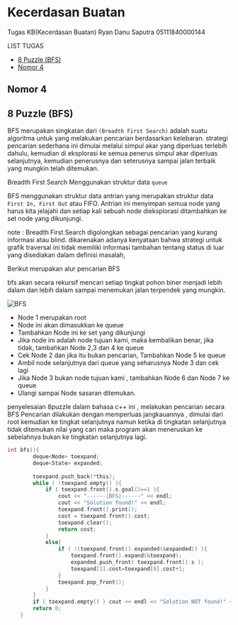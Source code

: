 # Kecerdasan Buatan
Tugas KB(Kecerdasan Buatan)
Ryan Danu Saputra 
05111840000144

LIST TUGAS
  - [8 Puzzle (BFS)](#8puzzle(bfs))
  - [Nomor 4](#nomor-4)
  
## Nomor 4 

## 8 Puzzle (BFS) 

  BFS merupakan singkatan dari `(Breadth First Search)` adalah suatu algoritma untuk yang melakukan pencarian berdasarkan kelebaran. strategi pencarian sederhana ini dimulai melalui simpul akar yang diperluas terlebih dahulu, kemudian di eksplorasi ke semua penerus simpul akar diperluas selanjutnya, kemudian penerusnya dan seterusnya sampai jalan terbaik yang mungkin telah ditemukan. 

Breadth First Search Menggunakan struktur data `queue` 

BFS menggunakan struktur data antrian yang merupakan struktur data `First In, First Out` atau FIFO. 
Antrian ini menyimpan semua node yang harus kita jelajahi dan setiap kali sebuah node dieksplorasi ditambahkan ke set node yang dikunjungi.

note : 
Breadth First Search digolongkan sebagai pencarian yang kurang informasi atau blind.
dikarenakan adanya kenyataan bahwa strategi untuk grafik traversal ini tidak memiliki informasi tambahan tentang status di luar yang disediakan dalam definisi masalah,

Berikut merupakan alur pencarian BFS

bfs akan secara rekursif mencari setiap tingkat pohon biner menjadi lebih dalam dan lebih dalam sampai menemukan jalan terpendek yang mungkin.

![BFS](https://user-images.githubusercontent.com/59832754/79303582-714cf400-7f19-11ea-9625-c38803e3f668.gif)

- Node 1 merupakan root 
- Node ini akan dimasukkan ke queue
- Tambahkan Node ini ke set yang dikunjungi
- Jika node ini adalah node tujuan kami, maka kembalikan benar,
  jika tidak, tambahkan Node 2,3 dan 4 ke queue
- Cek Node 2 dan jika itu bukan pencarian, Tambahkan Node 5 ke queue
- Ambil node selanjutnya dari queue yang seharusnya Node 3 dan cek lagi
- Jika Node 3 bukan node tujuan kami , tambahkan Node 6 dan Node 7 ke queue
- Ulangi sampai Node sasaran ditemukan.

penyelesaian 8puzzle dalam bahasa c++ ini , melakukan pencarian secara BFS
Pencarian dilakukan dengan memperluas jangkauannya , dimulai dari root kemudian ke tingkat selanjutnya namun ketika di tingkatan selanjutnya tidak ditemukan nilai yang cari maka program akan meneruskan ke sebelahnya bukan ke tingkatan selanjutnya lagi.

```c
int bfs(){
		deque<Node> toexpand;
		deque<State> expanded;
		
		toexpand.push_back(*this);
		while ( !toexpand.empty() ){
			if ( toexpand.front().s.goal()==1 ){ 
				cout << "------|BFS|------" << endl;
				cout << "Solution found!" << endl;
				toexpand.front().print();
				cost = toexpand.front().cost;
				toexpand.clear();
				return cost;
			}
			else{
				if ( !(toexpand.front().expanded(&expanded)) ){
					toexpand.front().expand(&toexpand);
					expanded.push_front( toexpand.front().s );
					toexpand[1].cost=toexpand[0].cost+1;
				}
				toexpand.pop_front();
			}
		}
		if ( toexpand.empty() ) cout << endl << "Solution NOT found!" << endl;
		return 0;
	}
```


